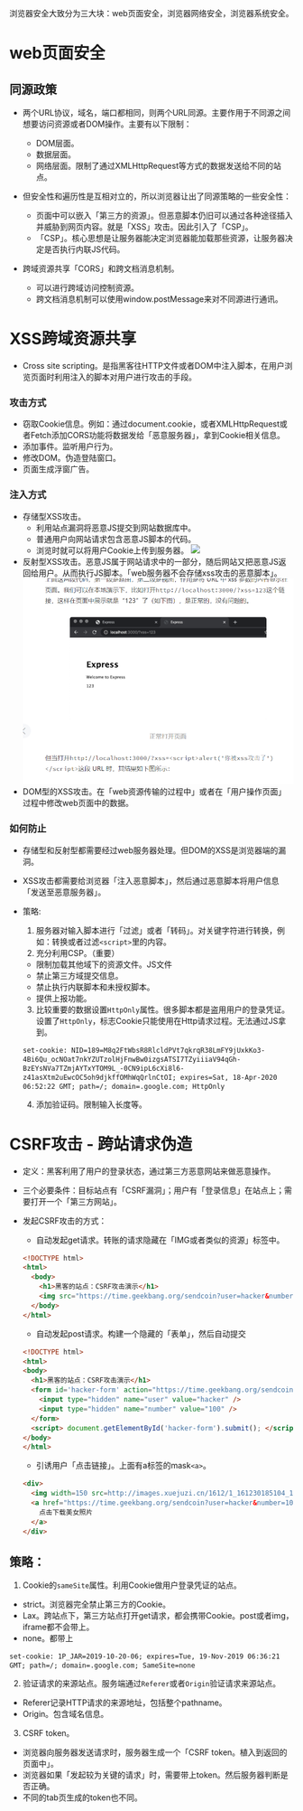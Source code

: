 
浏览器安全大致分为三大块：web页面安全，浏览器网络安全，浏览器系统安全。

# web页面安全

## 同源政策

- 两个URL协议，域名，端口都相同，则两个URL同源。主要作用于不同源之间想要访问资源或者DOM操作。主要有以下限制：
  - DOM层面。
  - 数据层面。
  - 网络层面。限制了通过XMLHttpRequest等方式的数据发送给不同的站点。
- 但安全性和遍历性是互相对立的，所以浏览器让出了同源策略的一些安全性：
  - 页面中可以嵌入「第三方的资源」。但恶意脚本仍旧可以通过各种途径插入并威胁到网页内容。就是「XSS」攻击。因此引入了「CSP」。
  - 「CSP」。核心思想是让服务器能决定浏览器能加载那些资源，让服务器决定是否执行内联JS代码。

- 跨域资源共享「CORS」和跨文档消息机制。
  - 可以进行跨域访问控制资源。
  - 跨文档消息机制可以使用window.postMessage来对不同源进行通讯。

# XSS跨域资源共享

- Cross site scripting。是指黑客往HTTP文件或者DOM中注入脚本，在用户浏览页面时利用注入的脚本对用户进行攻击的手段。

### 攻击方式
- 窃取Cookie信息。例如：通过document.cookie，或者XMLHttpRequest或者Fetch添加CORS功能将数据发给「恶意服务器」，拿到Cookie相关信息。
- 添加事件。监听用户行为。
- 修改DOM。伪造登陆窗口。
- 页面生成浮窗广告。

### 注入方式
- 存储型XSS攻击。
    - 利用站点漏洞将恶意JS提交到网站数据库中。
    - 普通用户向网站请求包含恶意JS脚本的代码。
    - 浏览时就可以将用户Cookie上传到服务器。
  ![](https://static001.geekbang.org/resource/image/54/49/5479e94a06d9a7cdf3920c60bf834249.png)
- 反射型XSS攻击。恶意JS属于网站请求中的一部分，随后网站又把恶意JS返回给用户。从而执行JS脚本。「web服务器不会存储xss攻击的恶意脚本」。
![](/image/反射型XSS.png)
- DOM型的XSS攻击。在「web资源传输的过程中」或者在「用户操作页面」过程中修改web页面中的数据。

### 如何防止
- 存储型和反射型都需要经过web服务器处理。但DOM的XSS是浏览器端的漏洞。
- XSS攻击都需要给浏览器「注入恶意脚本」，然后通过恶意脚本将用户信息「发送至恶意服务器」。

- 策略:
  1. 服务器对输入脚本进行「过滤」或者「转码」。对关键字符进行转换，例如：转换或者过滤`<script>`里的内容。
  2. 充分利用CSP。（重要）
    - 限制加载其他域下的资源文件。JS文件
    - 禁止第三方域提交信息。
    - 禁止执行内联脚本和未授权脚本。
    - 提供上报功能。
  3. 比较重要的数据设置`HttpOnly`属性。很多脚本都是盗用用户的登录凭证。设置了`HttpOnly`，标志Cookie只能使用在Http请求过程。无法通过JS拿到。
  ```
  set-cookie: NID=189=M8q2FtWbsR8RlcldPVt7qkrqR38LmFY9jUxkKo3-4Bi6Qu_ocNOat7nkYZUTzolHjFnwBw0izgsATSI7TZyiiiaV94qGh-BzEYsNVa7TZmjAYTxYTOM9L_-0CN9ipL6cXi8l6-z41asXtm2uEwcOC5oh9djkffOMhWqQrlnCtOI; expires=Sat, 18-Apr-2020 06:52:22 GMT; path=/; domain=.google.com; HttpOnly
  ```
  4. 添加验证码。限制输入长度等。

# CSRF攻击 - 跨站请求伪造
- 定义：黑客利用了用户的登录状态，通过第三方恶意网站来做恶意操作。
- 三个必要条件：目标站点有「CSRF漏洞」；用户有「登录信息」在站点上；需要打开一个「第三方网站」。

- 发起CSRF攻击的方式：
  - 自动发起get请求。转账的请求隐藏在「IMG或者类似的资源」标签中。
  ```HTML
  <!DOCTYPE html>
  <html>
    <body>
      <h1>黑客的站点：CSRF攻击演示</h1>
      <img src="https://time.geekbang.org/sendcoin?user=hacker&number=100">
    </body>
  </html>
  ```
  - 自动发起post请求。构建一个隐藏的「表单」，然后自动提交
  ```HTML  
  <!DOCTYPE html>
  <html>
  <body>
    <h1>黑客的站点：CSRF攻击演示</h1>
    <form id='hacker-form' action="https://time.geekbang.org/sendcoin" method=POST>
      <input type="hidden" name="user" value="hacker" />
      <input type="hidden" name="number" value="100" />
    </form>
    <script> document.getElementById('hacker-form').submit(); </script>
  </body>
  </html>
  ```
  - 引诱用户「点击链接」。上面有a标签的mask```<a>```。
  ```HTML
  <div>
    <img width=150 src=http://images.xuejuzi.cn/1612/1_161230185104_1.jpg> </img> </div> <div>
    <a href="https://time.geekbang.org/sendcoin?user=hacker&number=100" taget="_blank">
      点击下载美女照片
    </a>
  </div>
  ```

## 策略：
1. Cookie的`sameSite`属性。利用Cookie做用户登录凭证的站点。
  - strict。浏览器完全禁止第三方的Cookie。
  - Lax。跨站点下，第三方站点打开get请求，都会携带Cookie。post或者img，iframe都不会带上。
  - none。都带上
```
set-cookie: 1P_JAR=2019-10-20-06; expires=Tue, 19-Nov-2019 06:36:21 GMT; path=/; domain=.google.com; SameSite=none
```
2. 验证请求的来源站点。服务端通过`Referer`或者`Origin`验证请求来源站点。
  - Referer记录HTTP请求的来源地址，包括整个pathname。
  - Origin。包含域名信息。
3. CSRF token。
  - 浏览器向服务器发送请求时，服务器生成一个「CSRF token。植入到返回的页面中」。
  - 浏览器如果「发起较为关键的请求」时，需要带上token。然后服务器判断是否正确。
  - 不同的tab页生成的token也不同。